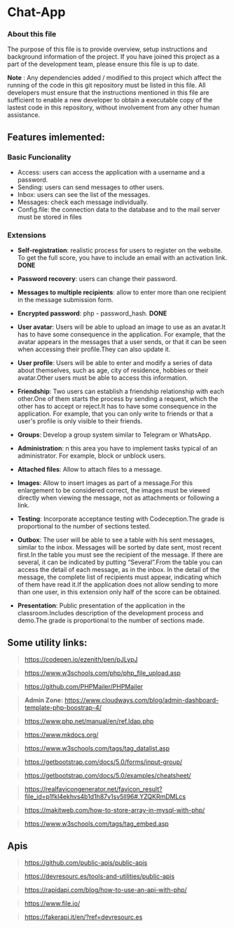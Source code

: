 # Chat-App

### About this file

The purpose of this file is to provide overview, setup instructions and background information of the project. If you have joined this project as a part of the development team, please ensure this file is up to date.

**Note** : Any dependencies added / modified to this project which affect the running of the code in this git repository must be listed in this file. All developers must ensure that the instructions mentioned in this file are sufficient to enable a new developer to obtain a executable copy of the lastest code in this repository, without involvement from any other human assistance.

## Features imlemented:

### Basic Funcionality

- Access: users can access the application with a username and a password.
- Sending: users can send messages to other users.
- Inbox: users can see the list of the messages.
- Messages: check each message individually.
- Config.file: the connection data to the database and to the mail server must be stored in files

### Extensions

- **Self-registration**: realistic process for users to register on the website. To get the full score, you have to include an email with an activation link. **DONE**
- **Password recovery**: users can change their password.
- **Messages to multiple recipients**: allow to enter more than one recipient in the message submission form.
- **Encrypted password**: php - password_hash. **DONE**
- **User avatar**: Users will be able to upload an image to use as an avatar.It has to have some consequence in the application. For example, that the avatar
  appears in the messages that a user sends, or that it can be seen when accessing their
  profile.They can also update it.
- **User profile**: Users will be able to enter and modify a series of data about themselves, such as age,
  city of residence, hobbies or their avatar.Other users must be able to access this information.
- **Friendship**: Two users can establish a friendship relationship with each other.One of them starts the process by sending a request, which the other has to accept or
  reject.It has to have some consequence in the application. For example, that you can only
  write to friends or that a user's profile is only visible to their friends.
- **Groups**: Develop a group system similar to Telegram or WhatsApp.
- **Administration**: n this area you have to implement tasks typical of an administrator. For example, block
  or unblock users.
- **Attached files**: Allow to attach files to a message.
- **Images**: Allow to insert images as part of a message.For this enlargement to be considered correct, the images must be viewed directly when
  viewing the message, not as attachments or following a link.
- **Testing**: Incorporate acceptance testing with Codeception.The grade is proportional to the number of sections tested.
- **Outbox**: The user will be able to see a table with his sent messages, similar to the inbox.
  Messages will be sorted by date sent, most recent first.In the table you must see the recipient of the message. If there are several, it can be
  indicated by putting “Several”.From the table you can access the detail of each message, as in the inbox. In the detail
  of the message, the complete list of recipients must appear, indicating which of them
  have read it.If the application does not allow sending to more than one user, in this extension only
  half of the score can be obtained.

- **Presentation**: Public presentation of the application in the classroom.Includes description of the development process and demo.The grade is proportional to the number of sections made.

## Some utility links:

> https://codepen.io/ezenith/pen/pJLypJ

> https://www.w3schools.com/php/php_file_upload.asp

> https://github.com/PHPMailer/PHPMailer

> **Admin Zone:** https://www.cloudways.com/blog/admin-dashboard-template-php-boostrap-4/

> https://www.php.net/manual/en/ref.ldap.php

> https://www.mkdocs.org/

> https://www.w3schools.com/tags/tag_datalist.asp

> https://getbootstrap.com/docs/5.0/forms/input-group/

> https://getbootstrap.com/docs/5.0/examples/cheatsheet/

> https://realfavicongenerator.net/favicon_result?file_id=p1fkl4ekhvs4b1d1h87v1sv5ll96#.YZQKRmDMLcs

> https://makitweb.com/how-to-store-array-in-mysql-with-php/

> https://www.w3schools.com/tags/tag_embed.asp

## Apis

> https://github.com/public-apis/public-apis

> https://devresourc.es/tools-and-utilities/public-apis

> https://rapidapi.com/blog/how-to-use-an-api-with-php/

> https://www.file.io/

> https://fakerapi.it/en/?ref=devresourc.es
